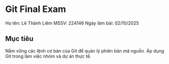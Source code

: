 # Git Final Exam
Họ tên: Lê Thành Liêm
MSSV: 224146
Ngày làm bài: 02/10/2025
## Mục tiêu
Nắm vững các lệnh cơ bản của Git để quản lý phiên bản mã nguồn.
Áp dụng Git trong làm việc nhóm và dự án thực tế.
